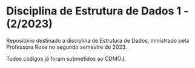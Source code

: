 # Disciplina de Estrutura de Dados 1 - (2/2023)

Repositório destinado a disciplina de Estrutura de Dados, ministrado pela Professora Rose no segundo semestre de 2023. 

Todos códigos já foram submetidos ao CDMOJ.

